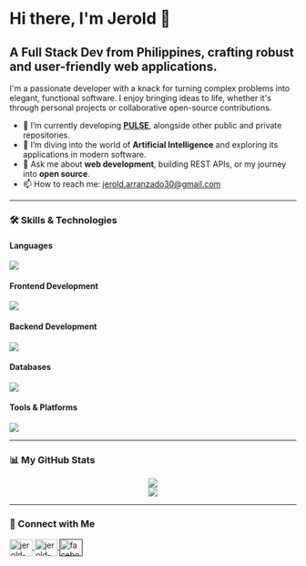 # Hi there, I'm Jerold 👋

## A Full Stack Dev from Philippines, crafting robust and user-friendly web applications.

I'm a passionate developer with a knack for turning complex problems into elegant, functional software. I enjoy bringing ideas to life, whether it's through personal projects or collaborative open-source contributions.

- 🔭 I’m currently developing **[PULSE](https://github.com/AkiraThyme/pulse-social)**, alongside other public and private repositories.
- 🌱 I’m diving into the world of **Artificial Intelligence** and exploring its applications in modern software.
- 💬 Ask me about **web development**, building REST APIs, or my journey into **open source**.
- 📫 How to reach me: [jerold.arranzado30@gmail.com](mailto:jerold.arranzado30@gmail.com)

---

### 🛠️ Skills & Technologies

#### Languages
<p align="left">
  <a href="https://skillicons.dev">
    <img src="https://skillicons.dev/icons?i=js,ts" />
  </a>
</p>

#### Frontend Development
<p align="left">
  <a href="https://skillicons.dev">
    <img src="https://skillicons.dev/icons?i=react,nextjs,vue,angular,laravel,tailwind,flutter,nextjs,nuxtjs,sass" />
  </a>
</p>

#### Backend Development
<p align="left">
  <a href="https://skillicons.dev">
    <img src="https://skillicons.dev/icons?i=laravel,express,nodejs,php" />
  </a>
</p>

#### Databases
<p align="left">
  <a href="https://skillicons.dev">
    <img src="https://skillicons.dev/icons?i=mongodb,mysql,postgres,firebase,sqlite,supabase" />
  </a>
</p>

#### Tools & Platforms
<p align="left">
  <a href="https://skillicons.dev">
    <img src="https://skillicons.dev/icons?i=nodejs,docker,git,gitlab,aws,npm,figma,gcp,netlify,postman,pinia,powershell,wasm,vite" />
  </a>
</p>

---

### 📊 My GitHub Stats

<p align="center">
  <a href="https://github-readme-stats.vercel.app/api?username=AkiraThyme&show_icons=true&theme=tokyonight">
    <img src="https://github-readme-stats.vercel.app/api?username=AkiraThyme&show_icons=true&theme=tokyonight" />
  </a>
  <br/>
  <a href="https://github-readme-stats.vercel.app/api/top-langs/?username=AkiraThyme&layout=compact&theme=tokyonight">
    <img src="https://github-readme-stats.vercel.app/api/top-langs/?username=AkiraThyme&layout=compact&theme=tokyonight" />
  </a>
</p>

---

### 🤝 Connect with Me

<p align="left">
  <a href="https://jerold-portfolio.netlify.app" target="_blank">
    <img align="center" src="https://raw.githubusercontent.com/rahuldkjain/github-profile-readme-generator/master/src/images/icons/Social/devto.svg" alt="jerold-portfolio" height="30" width="40" />
  </a>
  <a href="https://www.linkedin.com/in/jerold-arranzado-0805a61b1/" target="_blank">
    <img align="center" src="https://raw.githubusercontent.com/rahuldkjain/github-profile-readme-generator/master/src/images/icons/Social/linked-in-alt.svg" alt="jerold-arranzado-0805a61b1" height="30" width="40" />
  </a>
  <a href="" target="_blank">
    <img align="center" src="https://raw.githubusercontent.com/rahuldkjain/github-profile-readme-generator/master/src/images/icons/Social/facebook.svg" alt="facebook" height="30" width="40" />
  </a>
</p>
